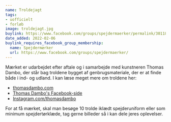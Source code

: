 ```yaml
---
name: Troldejagt
tags:
- uofficielt
- forløb
image: troldejagt.jpg
buylink: https://www.facebook.com/groups/spejdermaerker/permalink/3011885535710142/
date_added: 2022-02-06
buylink_requires_facebook_group_membership:
  name: Spejdermærker
  url: https://www.facebook.com/groups/spejdermaerker/
---
```

Mærket er udarbejdet efter aftale og i samarbejde med kunstneren Thomas Dambo, der står bag troldene bygget af genbrugsmateriale, der er at finde både i ind- og udland. I kan læse meget mere om troldene her:
- [thomasdambo.com](http://www.thomasdambo.com)
- [Thomas Dambo's Facebook-side](http://www.facebook.com/thomasdambos)
- [Instagram.com/thomasdambo](http://www.instagram.com/thomasdambo)

For at få mærket, skal man besøge 10 trolde iklædt spejderuniform eller som minimum spejdertørklæde, tag gerne billeder så i kan dele jeres oplevelser.
